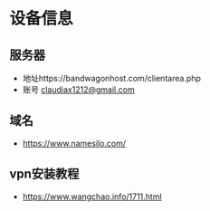 # 设备信息

## 服务器 
- 地址https://bandwagonhost.com/clientarea.php
- 账号 claudiax1212@gmail.com
  
## 域名
- https://www.namesilo.com/

## vpn安装教程
- https://www.wangchao.info/1711.html